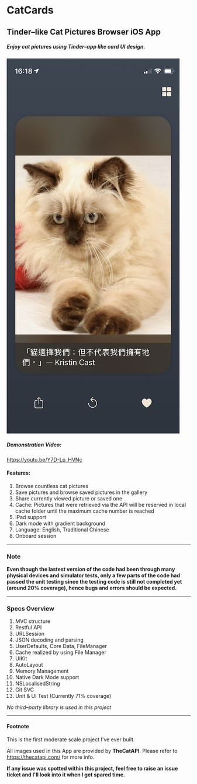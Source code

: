 # CatCards 
## Tinder–like Cat Pictures Browser iOS App
##### Enjoy cat pictures using Tinder–app like card UI design.

![Screenshot](./Docs/Screenshots/dark_mode.jpeg)

##### Demonstration Video:
https://youtu.be/Y7D-Lp_HVNc

#### Features:
1. Browse countless cat pictures
2. Save pictures and browse saved pictures in the gallery
3. Share currently viewed picture or saved one
4. Cache: Pictures that were retrieved via the API will be reserved in local cache folder until the maximum cache number is reached
5. iPad support
6. Dark mode with gradient background
7. Language: English, Traditional Chinese
8. Onboard session

---
### Note
**Even though the lastest version of the code had been through many physical devices and simulator tests, only a few parts of the code had passed the unit testing since the testing code is still not completed yet (around 20% coverage), hence bugs and errors should be expected.**

---
### Specs Overview

1. MVC structure
2. Restful API
3. URLSession
4. JSON decoding and parsing
5. UserDefaults, Core Data, FileManager
6. Cache realized by using File Manager
7. UIKit
8. AutoLayout
9. Memory Management
10. Native Dark Mode support
11. NSLocalisedString
12. Git SVC
13. Unit & UI Test (Currently 71% coverage)

_No third–party library is used in this project_

---
#### Footnote  
This is the first moderate scale project I've ever built.

All images used in this App are provided by **TheCatAPI**.
Please refer to https://thecatapi.com/ for more info.

**If any issue was spotted within this project, feel free to raise an issue ticket and I'll look into it when I get spared time.**
